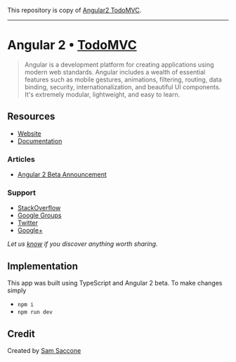 This repository is copy of [Angular2 TodoMVC](https://github.com/tastejs/todomvc/tree/master/examples/angular2).

- - -

# Angular 2 • [TodoMVC](http://todomvc.com)

> Angular is a development platform for creating applications using modern web standards. Angular includes a wealth of essential features such as mobile gestures, animations, filtering, routing, data binding, security, internationalization, and beautiful UI components. It's extremely modular, lightweight, and easy to learn.

## Resources

- [Website](https://angular.io/)
- [Documentation](https://angular.io/docs/ts/latest/)

### Articles

- [Angular 2 Beta Announcement](http://angularjs.blogspot.co.uk/2015/12/angular-2-beta.html)

### Support

- [StackOverflow](http://stackoverflow.com/questions/tagged/angular2)
- [Google Groups](https://groups.google.com/forum/#!forum/angular)
- [Twitter](http://twitter.com/angularjs)
- [Google+](https://plus.sandbox.google.com/+AngularJS/posts)

*Let us [know](https://github.com/tastejs/todomvc/issues) if you discover anything worth sharing.*

## Implementation

This app was built using TypeScript and Angular 2 beta. To make changes simply

* `npm i`
* `npm run dev`

## Credit

Created by [Sam Saccone](http://github.com/samccone)
